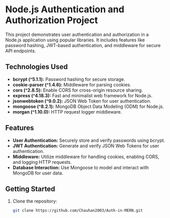 # Node.js Authentication and Authorization Project

This project demonstrates user authentication and authorization in a Node.js application using popular libraries. It includes features like password hashing, JWT-based authentication, and middleware for secure API endpoints.

## Technologies Used

- **bcrypt (^5.1.1):** Password hashing for secure storage.
- **cookie-parser (^1.4.6):** Middleware for parsing cookies.
- **cors (^2.8.5):** Enable CORS for cross-origin resource sharing.
- **express (^4.18.3):** Fast and minimalist web framework for Node.js.
- **jsonwebtoken (^9.0.2):** JSON Web Token for user authentication.
- **mongoose (^8.2.1):** MongoDB Object Data Modeling (ODM) for Node.js.
- **morgan (^1.10.0):** HTTP request logger middleware.

## Features

- **User Authentication:** Securely store and verify passwords using bcrypt.
- **JWT Authentication:** Generate and verify JSON Web Tokens for user authentication.
- **Middleware:** Utilize middleware for handling cookies, enabling CORS, and logging HTTP requests.
- **Database Interaction:** Use Mongoose to model and interact with MongoDB for user data.

## Getting Started

1. Clone the repository:

   ```bash
   git clone https://github.com/Chauhan2003/Auth-in-MERN.git
